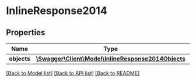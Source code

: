 # InlineResponse2014

## Properties
Name | Type | Description | Notes
------------ | ------------- | ------------- | -------------
**objects** | [**\Swagger\Client\Model\InlineResponse2014Objects**](InlineResponse2014Objects.md) |  | [optional] 

[[Back to Model list]](../../README.md#documentation-for-models) [[Back to API list]](../../README.md#documentation-for-api-endpoints) [[Back to README]](../../README.md)

